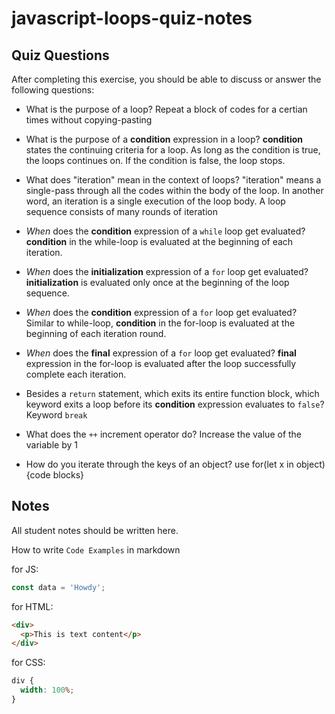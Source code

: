 # javascript-loops-quiz-notes

## Quiz Questions

After completing this exercise, you should be able to discuss or answer the following questions:

- What is the purpose of a loop?
  Repeat a block of codes for a certian times without copying-pasting
- What is the purpose of a **condition** expression in a loop?
  **condition** states the continuing criteria for a loop. As long as the condition is true, the loops continues on. If the condition is false, the loop stops.

- What does "iteration" mean in the context of loops?
  "iteration" means a single-pass through all the codes within the body of the loop. In another word, an iteration is a single execution of the loop body. A loop sequence consists of many rounds of iteration

- _When_ does the **condition** expression of a `while` loop get evaluated?
  **condition** in the while-loop is evaluated at the beginning of each iteration.

- _When_ does the **initialization** expression of a `for` loop get evaluated?
  **initialization** is evaluated only once at the beginning of the loop sequence.

- _When_ does the **condition** expression of a `for` loop get evaluated?
  Similar to while-loop, **condition** in the for-loop is evaluated at the beginning of each iteration round.

- _When_ does the **final** expression of a `for` loop get evaluated?
  **final** expression in the for-loop is evaluated after the loop successfully complete each iteration.

- Besides a `return` statement, which exits its entire function block, which keyword exits a loop before its **condition** expression evaluates to `false`?
  Keyword `break`

- What does the `++` increment operator do?
  Increase the value of the variable by 1

- How do you iterate through the keys of an object?
  use for(let x in object){code blocks}

## Notes

All student notes should be written here.

How to write `Code Examples` in markdown

for JS:

```javascript
const data = 'Howdy';
```

for HTML:

```html
<div>
  <p>This is text content</p>
</div>
```

for CSS:

```css
div {
  width: 100%;
}
```
